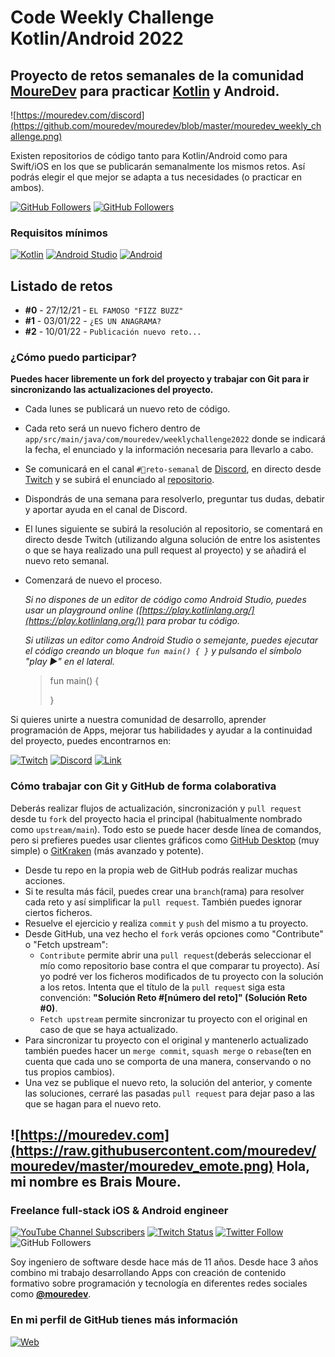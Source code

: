 # Code Weekly Challenge Kotlin/Android 2022
## Proyecto de retos semanales de la comunidad **[MoureDev](https://moure.dev)** para practicar [Kotlin](https://github.com/JetBrains/kotlin) y Android.

![https://mouredev.com/discord](https://github.com/mouredev/mouredev/blob/master/mouredev_weekly_challenge.png)

Existen repositorios de código tanto para Kotlin/Android como para Swift/iOS en los que se publicarán semanalmente los mismos retos. Así podrás elegir el que mejor se adapta a tus necesidades (o practicar en ambos).

[![GitHub Followers](https://img.shields.io/github/stars/mouredev/Weekly-Challenge-2022-Kotlin?label=Repositorio%20público%20retos%20Kotlin/Android&style=social)](https://github.com/mouredev/Weekly-Challenge-2022-Kotlin)
[![GitHub Followers](https://img.shields.io/github/stars/mouredev/Weekly-Challenge-2022-Swift?label=Repositorio%20público%20retos%20Swift/iOS&style=social)](https://github.com/mouredev/Weekly-Challenge-2022-Swift)

### Requisitos mínimos
[![Kotlin](https://img.shields.io/badge/Kotlin-1.5-purple?longCache=true&style=popout-square)](https://kotlinlang.org)
[![Android Studio](https://img.shields.io/badge/Android_Studio-4.2-blue.svg?longCache=true&style=popout-square)](https://developer.android.com/studio)
[![Android](https://img.shields.io/badge/Android-6-green.svg?longCache=true&style=popout-square)](https://www.android.com)

## Listado de retos
* **#0** - 27/12/21 - `EL FAMOSO "FIZZ BUZZ"`
* **#1** - 03/01/22 - `¿ES UN ANAGRAMA?`
* **#2** - 10/01/22 - `Publicación nuevo reto...`

### ¿Cómo puedo participar?

**Puedes hacer libremente un fork del proyecto y trabajar con Git para ir sincronizando las actualizaciones del proyecto.**

* Cada lunes se publicará un nuevo reto de código.
* Cada reto será un nuevo fichero dentro de `app/src/main/java/com/mouredev/weeklychallenge2022` donde se indicará la fecha, el enunciado y la información necesaria para llevarlo a cabo.
* Se comunicará en el canal `#🔁reto-semanal` de [Discord](https://mouredev.com/discord), en directo desde [Twitch](https://twitch.tv/mouredev) y se subirá el enunciado al [repositorio](https://github.com/mouredev/Weekly-Challenge-2022-Kotlin).
* Dispondrás de una semana para resolverlo, preguntar tus dudas, debatir y aportar ayuda en el canal de Discord.
* El lunes siguiente se subirá la resolución al repositorio, se comentará en directo desde Twitch (utilizando alguna solución de entre los asistentes o que se haya realizado una pull request al proyecto) y se añadirá el nuevo reto semanal.
* Comenzará de nuevo el proceso.

	*Si no dispones de un editor de código como Android Studio, puedes usar un playground online ([https://play.kotlinlang.org/](https://play.kotlinlang.org/)) para probar tu código.*
	
	*Si utilizas un editor como Android Studio o semejante, puedes ejecutar el código creando un bloque `fun main() { }` y pulsando el símbolo "play ►" en el lateral.*
	
	> 	fun main() {
	>     
	> 	}

Si quieres unirte a nuestra comunidad de desarrollo, aprender programación de Apps, mejorar tus habilidades y ayudar a la continuidad del proyecto, puedes encontrarnos en:

[![Twitch](https://img.shields.io/badge/Twitch-Retos_en_directo-9146FF?style=for-the-badge&logo=twitch&logoColor=white&labelColor=101010)](https://twitch.tv/mouredev)
[![Discord](https://img.shields.io/badge/Discord-Canal_de_chat_para_retos-5865F2?style=for-the-badge&logo=discord&logoColor=white&labelColor=101010)](https://mouredev.com/discord)
[![Link](https://img.shields.io/badge/Links_de_interés-moure.dev-39E09B?style=for-the-badge&logo=Linktree&logoColor=white&labelColor=101010)](https://mouredev.com)

### Cómo trabajar con Git y GitHub de forma colaborativa

Deberás realizar flujos de actualización, sincronización y `pull request` desde tu `fork` del proyecto hacia el principal (habitualmente nombrado como `upstream/main`).
Todo esto se puede hacer desde línea de comandos, pero si prefieres puedes usar clientes gráficos como [GitHub Desktop](https://desktop.github.com/) (muy simple) o [GitKraken](https://www.gitkraken.com/invite/cZWhJq1v) (más avanzado y potente).

* Desde tu repo en la propia web de GitHub podrás realizar muchas acciones.
* Si te resulta más fácil, puedes crear una `branch`(rama) para resolver cada reto y así simplificar la `pull request`. También puedes ignorar ciertos ficheros.
* Resuelve el ejercicio y realiza `commit` y `push` del mismo a tu proyecto.
* Desde GitHub, una vez hecho el `fork` verás opciones como "Contribute" o "Fetch upstream":
	* `Contribute` permite abrir una `pull request`(deberás seleccionar el mío como repositorio base contra el que comparar tu proyecto). Así yo podré ver los ficheros modificados de tu proyecto con la solución a los retos. Intenta que el título de la `pull request` siga esta convención: **"Solución Reto #[número del reto]" (Solución Reto #0)**. 
	* `Fetch upstream` permite sincronizar tu proyecto con el original en caso de que se haya actualizado.
* Para sincronizar tu proyecto con el original y mantenerlo actualizado también puedes hacer un `merge commit`, `squash merge` o `rebase`(ten en cuenta que cada uno se comporta de una manera, conservando o no tus propios cambios).
* Una vez se publique el nuevo reto, la solución del anterior, y comente las soluciones, cerraré las pasadas `pull request` para dejar paso a las que se hagan para el nuevo reto.

## ![https://mouredev.com](https://raw.githubusercontent.com/mouredev/mouredev/master/mouredev_emote.png) Hola, mi nombre es Brais Moure.
### Freelance full-stack iOS & Android engineer

[![YouTube Channel Subscribers](https://img.shields.io/youtube/channel/subscribers/UCxPD7bsocoAMq8Dj18kmGyQ?style=social)](https://youtube.com/mouredevapps?sub_confirmation=1)
[![Twitch Status](https://img.shields.io/twitch/status/mouredev?style=social)](https://twitch.com/mouredev)
[![Twitter Follow](https://img.shields.io/twitter/follow/mouredev?style=social)](https://twitter.com/mouredev)
![GitHub Followers](https://img.shields.io/github/followers/mouredev?style=social)

Soy ingeniero de software desde hace más de 11 años. Desde hace 3 años combino mi trabajo desarrollando Apps con creación de contenido formativo sobre programación y tecnología en diferentes redes sociales como **[@mouredev](https://moure.dev)**.

### En mi perfil de GitHub tienes más información

[![Web](https://img.shields.io/badge/GitHub-MoureDev-14a1f0?style=for-the-badge&logo=github&logoColor=white&labelColor=101010)](https://github.com/mouredev)